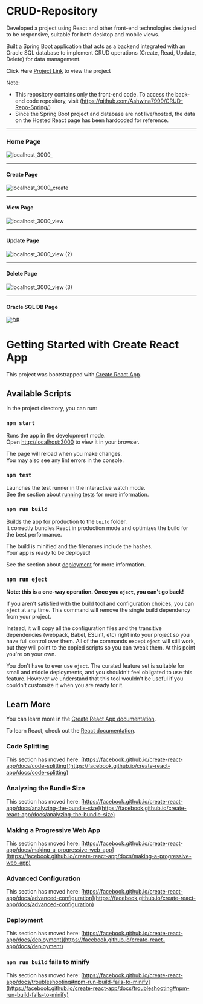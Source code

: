 # CRUD-Repository

Developed a project using React and other front-end technologies designed to be responsive, suitable for both desktop and mobile views.

Built a Spring Boot application that acts as a backend integrated with an Oracle SQL database to implement CRUD operations (Create, Read, Update, Delete) for data management.

Click Here [Project Link](https://ashwina7999.github.io/Climate-App/) to view the project

Note:
- This repository contains only the front-end code. To access the back-end code repository,
  visit (https://github.com/Ashwina7999/CRUD-Repo-Spring/)
- Since the Spring Boot project and database are not live/hosted, the data on the Hosted React page has been hardcoded for reference.

---

### Home Page
![localhost_3000_](https://github.com/user-attachments/assets/fbbbd85d-2286-48d3-a258-a4934d70ca83)


---
#### Create Page
![localhost_3000_create](https://github.com/user-attachments/assets/cbce1458-4f76-4d30-9f31-3a2695e21b45)


---
#### View Page
![localhost_3000_view](https://github.com/user-attachments/assets/9110214d-733f-45cd-a5cd-2236a7f73255)


---
#### Update Page
![localhost_3000_view (2)](https://github.com/user-attachments/assets/23c8ac9a-b97c-4fff-a447-be72ab4bb38a)


---
#### Delete Page
![localhost_3000_view (3)](https://github.com/user-attachments/assets/a54253ae-1e30-45ae-b2f8-ed1817a3c638)


---
#### Oracle SQL DB Page
![DB](https://github.com/user-attachments/assets/4bc32796-00a7-4d26-814d-817b359dbe39)


# Getting Started with Create React App

This project was bootstrapped with [Create React App](https://github.com/facebook/create-react-app).

## Available Scripts

In the project directory, you can run:

### `npm start`

Runs the app in the development mode.\
Open [http://localhost:3000](http://localhost:3000) to view it in your browser.

The page will reload when you make changes.\
You may also see any lint errors in the console.

### `npm test`

Launches the test runner in the interactive watch mode.\
See the section about [running tests](https://facebook.github.io/create-react-app/docs/running-tests) for more information.

### `npm run build`

Builds the app for production to the `build` folder.\
It correctly bundles React in production mode and optimizes the build for the best performance.

The build is minified and the filenames include the hashes.\
Your app is ready to be deployed!

See the section about [deployment](https://facebook.github.io/create-react-app/docs/deployment) for more information.

### `npm run eject`

**Note: this is a one-way operation. Once you `eject`, you can't go back!**

If you aren't satisfied with the build tool and configuration choices, you can `eject` at any time. This command will remove the single build dependency from your project.

Instead, it will copy all the configuration files and the transitive dependencies (webpack, Babel, ESLint, etc) right into your project so you have full control over them. All of the commands except `eject` will still work, but they will point to the copied scripts so you can tweak them. At this point you're on your own.

You don't have to ever use `eject`. The curated feature set is suitable for small and middle deployments, and you shouldn't feel obligated to use this feature. However we understand that this tool wouldn't be useful if you couldn't customize it when you are ready for it.

## Learn More

You can learn more in the [Create React App documentation](https://facebook.github.io/create-react-app/docs/getting-started).

To learn React, check out the [React documentation](https://reactjs.org/).

### Code Splitting

This section has moved here: [https://facebook.github.io/create-react-app/docs/code-splitting](https://facebook.github.io/create-react-app/docs/code-splitting)

### Analyzing the Bundle Size

This section has moved here: [https://facebook.github.io/create-react-app/docs/analyzing-the-bundle-size](https://facebook.github.io/create-react-app/docs/analyzing-the-bundle-size)

### Making a Progressive Web App

This section has moved here: [https://facebook.github.io/create-react-app/docs/making-a-progressive-web-app](https://facebook.github.io/create-react-app/docs/making-a-progressive-web-app)

### Advanced Configuration

This section has moved here: [https://facebook.github.io/create-react-app/docs/advanced-configuration](https://facebook.github.io/create-react-app/docs/advanced-configuration)

### Deployment

This section has moved here: [https://facebook.github.io/create-react-app/docs/deployment](https://facebook.github.io/create-react-app/docs/deployment)

### `npm run build` fails to minify

This section has moved here: [https://facebook.github.io/create-react-app/docs/troubleshooting#npm-run-build-fails-to-minify](https://facebook.github.io/create-react-app/docs/troubleshooting#npm-run-build-fails-to-minify)
